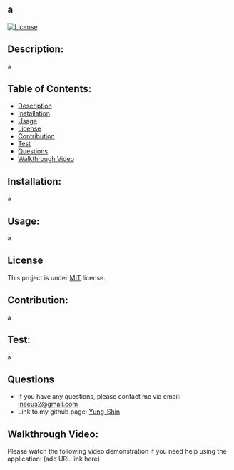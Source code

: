 ## a
  [![License](https://img.shields.io/badge/license-MIT-blue.svg)
    ](https://opensource.org/licenses/MIT)

## Description:
a

## Table of Contents:
*  [Description](#description)
*  [Installation](#installation)
*  [Usage](#usage)
*  [License](#license)
*  [Contribution](#contribution)
*  [Test](#test)
*  [Questions](#questions)
*  [Walkthrough Video](#Walkthrough-Video)

## Installation:
a

## Usage:
a

## License
This project is under [MIT](https://opensource.org/licenses/MIT) license.

## Contribution:
a

## Test:
a

## Questions

* If you have any questions, please contact me via email: ineeus2@gmail.com
* Link to my github page: [Yung-Shin](https://github.com/Yung-Shin)

##  Walkthrough Video:
Please watch the following video demonstration if you need help using the application: 
(add URL link here)

